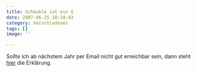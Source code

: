 ```yaml
---
title: Schäuble ist ein G
date: 2007-06-25 10:34:43
category: Verschiedenes
tags: []
image: ''

---
```


Sollte ich ab nächstem Jahr per Email nicht gut erreichbar sein, dann steht [hier](http://www.theregister.co.uk/2007/06/25/google_german_gmail/) die Erklärung.
